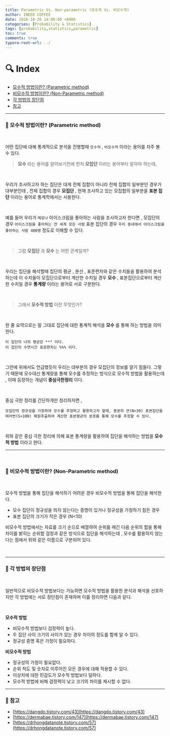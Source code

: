 ```yaml
---
title: Parametric Vs. Non-parametric (모수적 Vs. 비모수적)
author: INEED COFFEE
date: 2020-10-26 14:00:00 +0800
categories: [Probability & Statistics]
tags: [probability,statistics,parametric]
toc: true
comments: true
typora-root-url: ../
---
```

# :mag: Index

- [모수적 방법이란? (Parametric method)](#idx1) 
- [비모수적 방법이란? (Non-Parametric method)](#idx2) 
- [각 방법의 장단점](#idx3) 
- [참고](#idx4) 

---



### :radio_button: 모수적 방법이란? (Parametric method) <a id="idx1"></a>

​	

어떤 집단에 대해 통계적으로 분석을 진행할때  `모수적` ,  `비모수적` 이라는 용어를 자주 볼 수 있다.

  	

> __모수__ 라는 용어를 알아보기전에 먼저 __모집단__ 이라는 용어부터 알아야 하는데,

​	

우리가 조사하고자 하는 집단은 대게 전체 집합이 아니라 전체 집합의 일부분인 경우가 대부분인데 , 전체 집합의 경우 __모집단__ , 현재 조사하고 있는 모집합의 일부분을 __표본 집단__ 이라는 용어로 통계학에서는 사용한다.

​	

예를 들어 우리가 `메로나` 아이스크림을 좋아하는 사람을 조사하고자 한다면 , 모집단의 경우 `아이스크림을 좋아하는 전 세계 모든 사람`  표본 집단의 경우 `우리 동네에서 아이스크림을 좋아하는 사람 400명` 정도로 이해할 수 있다.

​	

> 그럼 __모집단__ 과 __모수__ 는 어떤 관계일까?

​	

우리는 집단을 해석할때 집단의 평균 , 분산 , 표준편차와 같은 수치들을 활용하여 분석하는데 이 수치들이 모집단으로부터 계산한 수치일 경우 __모수__ , 표본집단으로부터 계산한 수치일 경우 __통계량__ 이라는 용어로 서로 구분한다.

​	

> 그래서 __모수적 방법__ 이란 무엇인가?

​	

한 줄 요약으로는 말 그대로 집단에 대한 통계적 해석을 __모수__ 를 통해 하는 방법을 의미한다.

```
이 집단의 나의 평균은 *** 이다.
이 집단의 수면시간 표준편차는 %%% 이다.
```

​	

그런에 위에서도 언급했듯이 우리는 대부분의 경우 모집단의 정보를 알기 힘들다. 그렇기 때문에 모수대신 통계량을 통해 모수를 추정하는 방식으로 모수적 방법을 활용하는데 , 이때 등장하는 개념이 __중심극한정리__ 이다.

​	

중심 극한 정리를 간단하게만 정리하자면 , 

```
모집단의 정규성을 가정하여 모수를 추정하고 활용하고자 할때, 충분히 큰(N>30) 표본집단을 여러번(S>100) 복원추출하여 계산한 표본평균의 분포를 통해 모수를 추정할 수 있다.
```

​	

위와 같은 중심 극한 정리에 의해 표본 통계량을 활용하여 집단을 해석하는 방법을 __모수적 방법__ 이라고 한다.

---

​	

### :radio_button: 비모수적 방법이란? (Non-Parametric method) <a id="idx2"></a>

​	

모수적 방법을 통해 집단을 해석하기 어려운 경우 비모수적 방법을 통해 집단을 해석한다.

- 모수 집단이 정규성을 띄지 않는다는 증명이 있거나 정규성을 가정하기 힘든 경우
- 표본 집단의 크기가 작은 경우 (N<10)

  

비모수적 방법에서는 자료를 크기 순으로 배열하여 순위를 매긴 다음 순위의 합을 통해 차이를 밝히는 순위합 검정과 같은 방식으로 집단을 해석하는데 , 모수를 활용하지 않는다는 점에서 위와 같은 이름으로 구분되어 있다.

​	

---


### :radio_button: 각 방법의 장단점 <a id="idx3"></a>

​	

일반적으로 비모수적 방법보다는 가능하면 모수적 방법을 활용한 분석과 해석을 선호하지만 각 방법에는 서로 장단점이 존재하며 이를 정리하면 다음과 같다.

​	

__모수적 방법__  

- 비모수적 방법보다 검정력이 높다.
- 두 집단 사이 크기의 사이가 있는 경우 차이의 정도를 함께 알 수 있다.
- 정규성 증명 혹은 가정이 필요하다.

  

__비모수적 방법__ 

- 정규성의 가정이 필요없다.
- 순위 척도 및 숫자로 이루어진 모든 경우에 대해 적용할 수 있다.
- 이상치에 대한 민감도가 모수적 방법보다 덜하다.
- 모수적 방법에 비해 검정력이 낮고 크기의 차이를 제시할 수 없다.

  

---


### :radio_button: 참고 <a id="idx4"></a>

- [https://dangdo.tistory.com/43](https://dangdo.tistory.com/43)  
- [https://dermabae.tistory.com/147](https://dermabae.tistory.com/147) 
- [https://drhongdatanote.tistory.com/57](https://drhongdatanote.tistory.com/57) 


